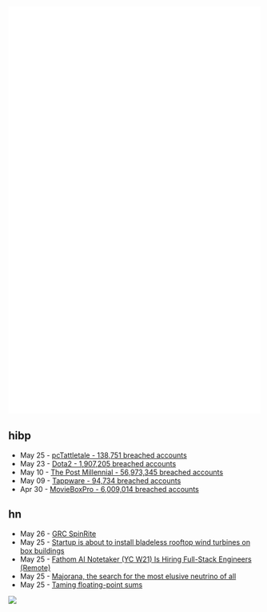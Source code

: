 ![Metrics](https://raw.githubusercontent.com/phixion/phixion/master/metrics.svg)

## hibp

<!--
for https://github.com/phixion/phixion/blob/main/.github/workflows/feeds.yml
-->
<!--START_SECTION:haveibeenpwnd-->
- May 25 - [pcTattletale - 138,751 breached accounts](https://haveibeenpwned.com/PwnedWebsites#pcTattletale)
- May 23 - [Dota2 - 1,907,205 breached accounts](https://haveibeenpwned.com/PwnedWebsites#Dota2)
- May 10 - [The Post Millennial - 56,973,345 breached accounts](https://haveibeenpwned.com/PwnedWebsites#ThePostMillennial)
- May 09 - [Tappware - 94,734 breached accounts](https://haveibeenpwned.com/PwnedWebsites#Tappware)
- Apr 30 - [MovieBoxPro - 6,009,014 breached accounts](https://haveibeenpwned.com/PwnedWebsites#MovieBoxPro)
<!--END_SECTION:haveibeenpwnd-->

## hn

<!--
for https://github.com/phixion/phixion/blob/main/.github/workflows/feeds.yml
-->
<!--START_SECTION:hn-->
- May 26 - [GRC SpinRite](https://computer.rip/2024-05-25-grc-spinrite.html)
- May 25 - [Startup is about to install bladeless rooftop wind turbines on box buildings](https://electrek.co/2024/05/24/bladeless-rooftop-wind-turbines-box-buildings/)
- May 25 - [Fathom AI Notetaker (YC W21) Is Hiring Full-Stack Engineers (Remote)](https://www.ycombinator.com/companies/fathom/jobs/OVTRjXb-full-stack-engineer-remote)
- May 25 - [Majorana, the search for the most elusive neutrino of all](https://newscenter.lbl.gov/2012/05/16/majorana-demonstrator/)
- May 25 - [Taming floating-point sums](https://orlp.net/blog/taming-float-sums/)
<!--END_SECTION:hn-->

<!--
for https://yhype.me
-->
![](https://hit.yhype.me/github/profile?user_id=13013670)
